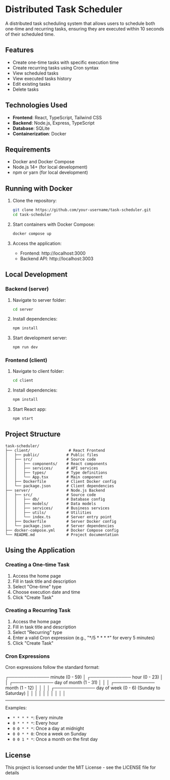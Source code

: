 # Distributed Task Scheduler

A distributed task scheduling system that allows users to schedule both one-time and recurring tasks, ensuring they are executed within 10 seconds of their scheduled time.

## Features

- Create one-time tasks with specific execution time
- Create recurring tasks using Cron syntax
- View scheduled tasks
- View executed tasks history
- Edit existing tasks
- Delete tasks

## Technologies Used

- **Frontend**: React, TypeScript, Tailwind CSS
- **Backend**: Node.js, Express, TypeScript
- **Database**: SQLite
- **Containerization**: Docker

## Requirements

- Docker and Docker Compose
- Node.js 14+ (for local development)
- npm or yarn (for local development)

## Running with Docker

1. Clone the repository:
   ```bash
   git clone https://github.com/your-username/task-scheduler.git
   cd task-scheduler
   ```

2. Start containers with Docker Compose:
   ```bash
   docker compose up
   ```

3. Access the application:
   - Frontend: http://localhost:3000
   - Backend API: http://localhost:3003

## Local Development

### Backend (server)

1. Navigate to server folder:
   ```bash
   cd server
   ```

2. Install dependencies:
   ```bash
   npm install
   ```

3. Start development server:
   ```bash
   npm run dev
   ```

### Frontend (client)

1. Navigate to client folder:
   ```bash
   cd client
   ```

2. Install dependencies:
   ```bash
   npm install
   ```

3. Start React app:
   ```bash
   npm start
   ```

## Project Structure

```
task-scheduler/
├── client/                 # React Frontend
│   ├── public/            # Public files
│   ├── src/               # Source code
│   │   ├── components/    # React components
│   │   ├── services/      # API services
│   │   ├── types/         # Type definitions
│   │   └── App.tsx        # Main component
│   ├── Dockerfile         # Client Docker config
│   └── package.json       # Client dependencies
├── server/                # Node.js Backend
│   ├── src/               # Source code
│   │   ├── db/            # Database config
│   │   ├── models/        # Data models
│   │   ├── services/      # Business services
│   │   ├── utils/         # Utilities
│   │   └── index.ts       # Server entry point
│   ├── Dockerfile         # Server Docker config
│   └── package.json       # Server dependencies
├── docker-compose.yml     # Docker Compose config
└── README.md              # Project documentation
```

## Using the Application

### Creating a One-time Task

1. Access the home page
2. Fill in task title and description
3. Select "One-time" type
4. Choose execution date and time
5. Click "Create Task"

### Creating a Recurring Task

1. Access the home page
2. Fill in task title and description
3. Select "Recurring" type
4. Enter a valid Cron expression (e.g., "*/5 * * * *" for every 5 minutes)
5. Click "Create Task"

### Cron Expressions

Cron expressions follow the standard format:

┌───────────── minute (0 - 59)
│ ┌───────────── hour (0 - 23)
│ │ ┌───────────── day of month (1 - 31)
│ │ │ ┌───────────── month (1 - 12)
│ │ │ │ ┌───────────── day of week (0 - 6) (Sunday to Saturday)
│ │ │ │ │
│ │ │ │ │
* * * * *

Examples:
- `* * * * *`: Every minute
- `0 * * * *`: Every hour
- `0 0 * * *`: Once a day at midnight
- `0 0 * * 0`: Once a week on Sunday
- `0 0 1 * *`: Once a month on the first day

## License

This project is licensed under the MIT License - see the LICENSE file for details 